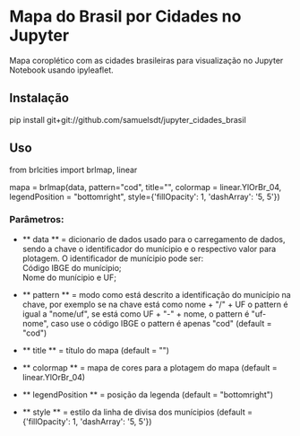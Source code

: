 # Mapa do Brasil por Cidades no Jupyter
Mapa coroplético com as cidades brasileiras para visualização no Jupyter Notebook usando ipyleaflet.

## Instalação 

pip install git+git://github.com/samuelsdt/jupyter_cidades_brasil

## Uso 

from brlcities import brlmap, linear

mapa = brlmap(data, pattern="cod", title="", colormap = linear.YlOrBr_04, legendPosition = "bottomright", style={'fillOpacity': 1, 'dashArray': '5, 5'})

### Parâmetros:  

- ** data ** = dicionario de dados usado para o carregamento de dados, sendo a chave o identificador do munícipio e o respectivo valor para plotagem. O identificador de munícipio pode ser:  
   Código IBGE do munícipio;  
   Nome do munícipio e UF;

- ** pattern ** = modo como está descrito a identificação do município na chave, por exemplo se na chave está como nome + "/" + UF o pattern é igual a "nome/uf", se está como UF + "-" + nome, o pattern é "uf-nome", caso use o código IBGE o pattern é apenas "cod" (default = "cod")

- ** title ** = título do mapa (default = "") 

- ** colormap ** = mapa de cores para a plotagem do mapa (default = linear.YlOrBr_04)

- ** legendPosition ** = posição da legenda (default = "bottomright")

- ** style ** = estilo da linha de divisa dos munícipios (default = {'fillOpacity': 1, 'dashArray': '5, 5'})
